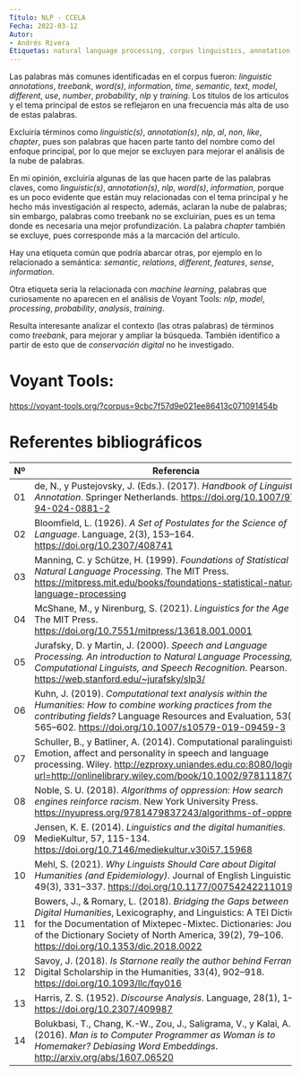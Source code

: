 ```yaml
---
Título: NLP - CCELA
Fecha: 2022-03-12
Autor:
- Andrés Rivera
Etiquetas: natural language processing, corpus linguistics, annotation, word embedding 
---
```


Las palabras más comunes identificadas en el corpus fueron: *linguistic annotations*, *treebank*, *word(s)*, *information*, *time*, *semantic*, *text*, *model*, *different*, *use*, *number*, *probability*, *nlp* y *training*. Los títulos de los artículos y el tema principal de estos se reflejaron en una frecuencia más alta de uso de estas palabras. 

Excluiría términos como *linguistic(s)*, *annotation(s)*, *nlp*, *al*, *non*, *like*, *chapter*, pues son palabras que hacen parte tanto del nombre como del enfoque principal, por lo que mejor se excluyen para mejorar el análisis de la nube de palabras.

En mi opinión, excluiría algunas de las que hacen parte de las palabras claves, como  *linguistic(s)*, *annotation(s)*, *nlp*, *word(s)*, *information*, porque es un poco evidente que están muy relacionadas con el tema principal y he hecho más investigación al respecto, además, aclaran la nube de palabras; sin embargo, palabras como treebank no se excluirían, pues es un tema donde es necesaria una mejor profundización. La palabra *chapter* también se excluye, pues corresponde más a la marcación del artículo.

Hay una etiqueta común que podría abarcar otras, por ejemplo en lo relacionado a semántica: *semantic*, *relations*, *different*, *features*, *sense*, *information*.

Otra etiqueta sería la relacionada con *machine learning*, palabras que curiosamente no aparecen en el análisis de Voyant Tools: *nlp*, *model*, *processing*, *probability*, *analysis*, *training*.

Resulta interesante analizar el contexto (las otras palabras) de términos como *treebank*, para mejorar y ampliar la búsqueda. También identifico a partir de esto que de *conservación digital* no he investigado.


# **Voyant Tools:**

 https://voyant-tools.org/?corpus=9cbc7f57d9e021ee86413c071091454b


# **Referentes bibliográficos** 

Nº  |Referencia|
----|------|
01  |de, N., y Pustejovsky, J. (Eds.). (2017). *Handbook of Linguistic Annotation*. Springer Netherlands. https://doi.org/10.1007/978-94-024-0881-2| 
02	|Bloomfield, L. (1926). *A Set of Postulates for the Science of Language*. Language, 2(3), 153–164. https://doi.org/10.2307/408741| 
03	|Manning, C. y Schütze, H. (1999). *Foundations of Statistical Natural Language Processing*. The MIT Press. https://mitpress.mit.edu/books/foundations-statistical-natural-language-processing|
04	|McShane, M., y Nirenburg, S. (2021). *Linguistics for the Age of AI*. The MIT Press. https://doi.org/10.7551/mitpress/13618.001.0001|
05	|Jurafsky, D. y Martin, J. (2000). *Speech and Language Processing. An introduction to Natural Language Processing, Computational Linguists, and Speech Recognition*. Pearson. https://web.stanford.edu/~jurafsky/slp3/|
06	|Kuhn, J. (2019). *Computational text analysis within the Humanities: How to combine working practices from the contributing fields?* Language Resources and Evaluation, 53(4), 565–602. https://doi.org/10.1007/s10579-019-09459-3|  
07	|Schuller, B., y Batliner, A. (2014). Computational paralinguistics: Emotion, affect and personality in speech and language processing. Wiley. http://ezproxy.uniandes.edu.co:8080/login?url=http://onlinelibrary.wiley.com/book/10.1002/9781118706664|
08	|Noble, S. U. (2018). *Algorithms of oppression: How search engines reinforce racism*. New York University Press. https://nyupress.org/9781479837243/algorithms-of-oppression/|
09	|Jensen, K. E. (2014). *Linguistics and the digital humanities*. MedieKultur, 57, 115-134. https://doi.org/10.7146/mediekultur.v30i57.15968|
10	|Mehl, S. (2021). *Why Linguists Should Care about Digital Humanities (and Epidemiology)*. Journal of English Linguistics, 49(3), 331–337. https://doi.org/10.1177/00754242211019072|
11	|Bowers, J., & Romary, L. (2018). *Bridging the Gaps between Digital Humanities*, Lexicography, and Linguistics: A TEI Dictionary for the Documentation of Mixtepec-Mixtec. Dictionaries: Journal of the Dictionary Society of North America, 39(2), 79–106. https://doi.org/10.1353/dic.2018.0022|
12	|Savoy, J. (2018). *Is Starnone really the author behind Ferrante?* Digital Scholarship in the Humanities, 33(4), 902–918. https://doi.org/10.1093/llc/fqy016|
13	|Harris, Z. S. (1952). *Discourse Analysis*. Language, 28(1), 1–30. https://doi.org/10.2307/409987|
14	|Bolukbasi, T., Chang, K.-W., Zou, J., Saligrama, V., y Kalai, A. (2016). *Man is to Computer Programmer as Woman is to Homemaker? Debiasing Word Embeddings*. http://arxiv.org/abs/1607.06520|

